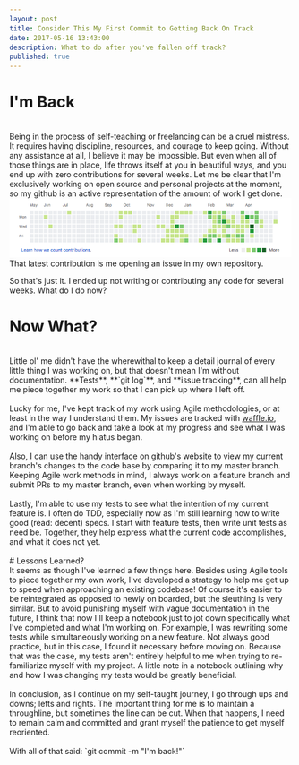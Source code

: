 ```yaml
---
layout: post
title: Consider This My First Commit to Getting Back On Track
date: 2017-05-16 13:43:00
description: What to do after you've fallen off track?
published: true
---
```


# I'm Back 
<br>
Being in the process of self-teaching or freelancing can be a cruel mistress. It requires having discipline, resources, and courage to keep going. Without any assistance at all, I believe it may be impossible. But even when all of those things are in place, life throws itself at you in beautiful ways, and you end up with zero contributions for several weeks. Let me be clear that I'm exclusively working on open source and personal projects at the moment, so my github is an active representation of the amount of work I get done.

<div class="img_row" style="height: 100%">
	<img class="col three" src="/img/contributions.png">
</div>
<div class="col three caption">
	That latest contribution is me opening an issue in my own repository. 
</div>

So that's just it. I ended up not writing or contributing any code for several weeks. What do I do now? 

# Now What?
<br>
Little ol' me didn't have the wherewithal to keep a detail journal of every little thing I was working on, but that doesn't mean I'm without documentation. **Tests**, **`git log`**, and **issue tracking**, can all help me piece together my work so that I can pick up where I left off.
<br><br>
Lucky for me, I've kept track of my work using Agile methodologies, or at least in the way I understand them. My issues are tracked with <a href="https://waffle.io" target="_blank">waffle.io</a>, and I'm able to go back and take a look at my progress and see what I was working on before my hiatus began.
<br><br>
Also, I can use the handy interface on github's website to view my current branch's changes to the code base by comparing it to my master branch. Keeping Agile work methods in mind, I always work on a feature branch and submit PRs to my master branch, even when working by myself.
<br><br>
Lastly, I'm able to use my tests to see what the intention of my current feature is. I often do TDD, especially now as I'm still learning how to write good (read: decent) specs. I start with feature tests, then write unit tests as need be. Together, they help express what the current code accomplishes, and what it does not yet.
<br><br>
# Lessons Learned?
<br>
It seems as though I've learned a few things here. Besides using Agile tools to piece together my own work, I've developed a strategy to help me get up to speed when approaching an existing codebase! Of course it's easier to be reintegrated as opposed to newly on boarded, but the sleuthing is very similar. But to avoid punishing myself with vague documentation in the future, I think that now I'll keep a notebook just to jot down specifically what I've completed and what I'm working on. For example, I was rewriting some tests while simultaneously working on a new feature. Not always good practice, but in this case, I found it necessary before moving on. Because that was the case, my tests aren't entirely helpful to me when trying to re-familiarize myself with my project. A little note in a notebook outlining why and how I was changing my tests would be greatly beneficial. 
<br><br>
In conclusion, as I continue on my self-taught journey, I go through ups and downs; lefts and rights. The important thing for me is to maintain a throughline, but sometimes the line can be cut. When that happens, I need to remain calm and committed and grant myself the patience to get myself reoriented.
<br><br>
With all of that said: `git commit -m "I'm back!"`